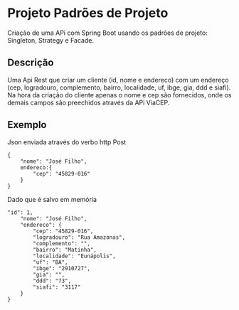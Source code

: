 # Projeto Padrões de Projeto

Criação de uma APi com Spring Boot usando os padrões de projeto: Singleton, Strategy e Facade.

## Descrição

Uma Api Rest que criar um cliente (id, nome e endereco) com um endereço (cep, logradouro, complemento, bairro, localidade, uf, ibge, gia, ddd e siafi). Na hora da criação do cliente apenas o nome e cep são fornecidos, onde os demais campos são preechidos através da APi ViaCEP.

## Exemplo

Json enviada através do verbo http Post

```
{
    "nome": "José Filho",
    endereco:{
        "cep": "45829-016"
    }
}
```

Dado que é salvo em memória

```
"id": 1,
    "nome": "José Filho",
    "endereco": {
        "cep": "45829-016",
        "logradouro": "Rua Amazonas",
        "complemento": "",
        "bairro": "Matinha",
        "localidade": "Eunápolis",
        "uf": "BA",
        "ibge": "2910727",
        "gia": "",
        "ddd": "73",
        "siafi": "3117"
    }
}
```
